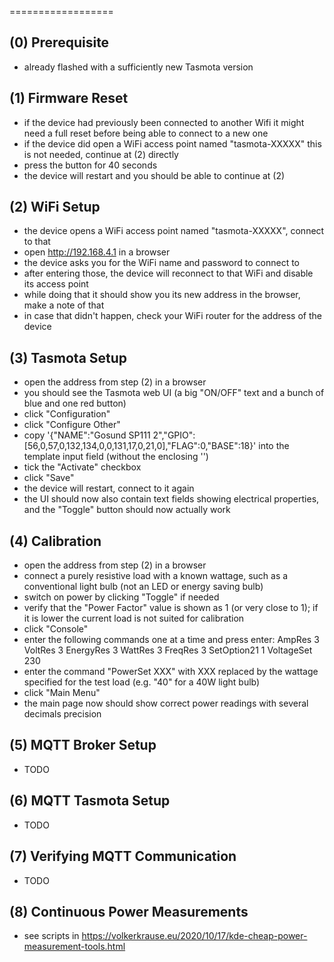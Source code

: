 ==================

(0) Prerequisite
----------------

- already flashed with a sufficiently new Tasmota version

(1) Firmware Reset
------------------

- if the device had previously been connected to another Wifi it might need a full reset before being able to connect to a new one
- if the device did open a WiFi access point named "tasmota-XXXXX" this is not needed, continue at (2) directly
- press the button for 40 seconds
- the device will restart and you should be able to continue at (2)

(2) WiFi Setup
--------------

- the device opens a WiFi access point named "tasmota-XXXXX", connect to that
- open http://192.168.4.1 in a browser
- the device asks you for the WiFi name and password to connect to
- after entering those, the device will reconnect to that WiFi and disable its access point
- while doing that it should show you its new address in the browser, make a note of that
- in case that didn't happen, check your WiFi router for the address of the device

(3) Tasmota Setup
-----------------

- open the address from step (2) in a browser
- you should see the Tasmota web UI (a big "ON/OFF" text and a bunch of blue and one red button)
- click "Configuration"
- click "Configure Other"
- copy '{"NAME":"Gosund SP111 2","GPIO":[56,0,57,0,132,134,0,0,131,17,0,21,0],"FLAG":0,"BASE":18}' into the template input field (without the enclosing '')
- tick the "Activate" checkbox
- click "Save"
- the device will restart, connect to it again
- the UI should now also contain text fields showing electrical properties, and the "Toggle" button should now actually work

(4) Calibration
---------------

- open the address from step (2) in a browser
- connect a purely resistive load with a known wattage, such as a conventional light bulb (not an LED or energy saving bulb)
- switch on power by clicking "Toggle" if needed
- verify that the "Power Factor" value is shown as 1 (or very close to 1); if it is lower the current load is not suited for calibration
- click "Console"
- enter the following commands one at a time and press enter:
AmpRes 3
VoltRes 3
EnergyRes 3
WattRes 3
FreqRes 3
SetOption21 1﻿
VoltageSet 230
- enter the command "PowerSet XXX" with XXX replaced by the wattage specified for the test load (e.g. "40" for a 40W light bulb)
- click "Main Menu"
- the main page now should show correct power readings with several decimals precision

(5) MQTT Broker Setup
---------------------

- TODO

(6) MQTT Tasmota Setup
----------------------

- TODO

(7) Verifying MQTT Communication
--------------------------------

- TODO

(8) Continuous Power Measurements
---------------------------------

- see scripts in https://volkerkrause.eu/2020/10/17/kde-cheap-power-measurement-tools.html 
